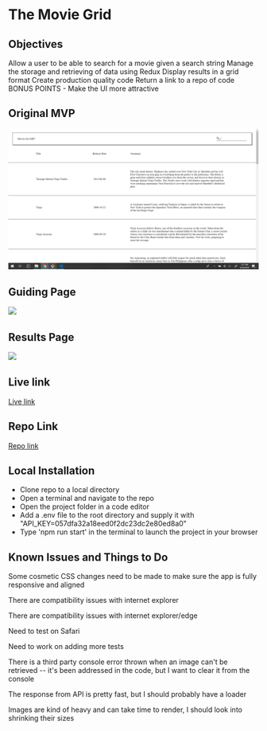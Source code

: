 <h1> The Movie Grid </h1>

<h2> Objectives </h2>
Allow a user to be able to search for a movie given a search string 
Manage the storage and retrieving of data using Redux 
Display results in a grid format 
Create production quality code 
Return a link to a repo of code 
BONUS POINTS - Make the UI more attractive

<h2> Original MVP </h2>
<img src="./screenshots/original_mvp.png" />

<h2> Guiding Page </h2>
<img src="#" />

<h2> Results Page </h2>
<img src="#" />

<h2> Live link </h2>
<a href=""> Live link </a>

<h2> Repo Link </h2>
<a href=""> Repo link </a>

<h2>Local Installation</h2>
<ul>
  <li> Clone repo to a local directory </li>
  <li> Open a terminal and navigate to the repo </li>
  <li> Open the project folder in a code editor</li>
  <li> Add a .env file to the root directory and supply it with "API_KEY=057dfa32a18eed0f2dc23dc2e80ed8a0" </li>
  <li> Type 'npm run start' in the terminal to launch the project in your browser</li>
</ul>

<h2> Known Issues and Things to Do </h2>
<p>Some cosmetic CSS changes need to be made to make sure the app is fully responsive and aligned</p>
<p>There are compatibility issues with internet explorer</p>
<p>There are compatibility issues with internet explorer/edge</p>
<p>Need to test on Safari</p>
<p>Need to work on adding more tests</p>
<p>There is a third party console error thrown when an image can't be retrieved -- it's been addressed in the code, but I want to clear it from the console</p>
<p>The response from API is pretty fast, but I should probably have a loader</p>
<p>Images are kind of heavy and can take time to render, I should look into shrinking their sizes</p>













